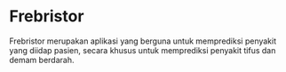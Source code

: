 # Frebristor
Frebristor merupakan aplikasi yang berguna untuk memprediksi penyakit yang diidap pasien, secara khusus untuk memprediksi penyakit tifus dan demam berdarah.
